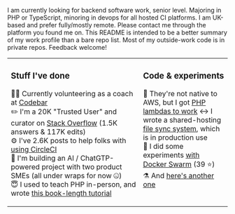 I am currently looking for backend software work, senior level. Majoring in PHP or TypeScript, minoring in devops for all
hosted CI platforms. I am UK-based and prefer fully/mostly remote. Please contact me through the platform you found me on.
This README is intended to be a better summary of my work profile than a bare repo list. Most of my outside-work code is
in private repos. Feedback welcome!

<table><tr><td valign="top" width="60%">

### Stuff I've done

👨‍🏫 Currently volunteering as a coach at [Codebar](https://codebar.io/)  
✏️ I'm a 20K "Trusted User" and curator on [Stack Overflow](https://stackoverflow.com/users/472495/halfer) (1.5K answers & 117K edits)  
⚙️ I've 2.6K posts to help folks with [using CircleCI](https://discuss.circleci.com/u/halfer/activity)  
🤖 I'm building an AI / ChatGTP-powered project with two product SMEs (all under wraps for now 🤐)  
😇 I used to teach PHP in-person, and wrote [this book-length tutorial](https://ilovephp.jondh.me.uk/)

</td><td valign="top" width="40%">

### Code & experiments

🐑 They're not native to AWS, but I got [PHP lambdas to work](https://github.com/halfer/php-lambda)
↔️ I wrote a shared-hosting [file sync system](https://github.com/halfer/ftp-sync), which is in production use  
🧪️ I did some experiments [with Docker Swarm](https://github.com/halfer/cd-demo-container) (39 ⭐)  
⚗️ And [here's another one](https://github.com/halfer/htauth-swarm-demo)

</td></tr></table>

<!-- H/T to https://github.com/simonw/simonw for how to format About devices on GH! -->
